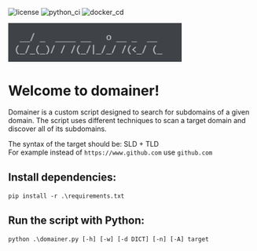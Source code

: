 ![license](https://img.shields.io/badge/License-GNU_GPLv3-blue)
![python_ci](https://github.com/delsyst0m/domainer/actions/workflows/python.yml/badge.svg)
![docker_cd](https://github.com/delsyst0m/domainer/actions/workflows/docker.yml/badge.svg)

<img src="./domainer.png" width="70%">

# Welcome to domainer!

Domainer is a custom script designed to search for subdomains of a given domain. 
The script uses different techniques to scan a target domain and discover all of its subdomains. 

The syntax of the target should be: SLD + TLD \
For example instead of `https://www.github.com` use `github.com`

## Install dependencies:
```
pip install -r .\requirements.txt
```

## Run the script with Python:
```
python .\domainer.py [-h] [-w] [-d DICT] [-n] [-A] target
```